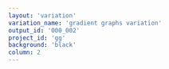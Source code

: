 ```yaml
---
layout: 'variation'
variation_name: 'gradient graphs variation'
output_id: '000_002'
project_id: 'gg'
background: 'black'
column: 2
---
```

